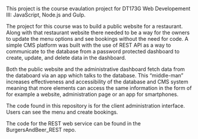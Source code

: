 This project is the course evaulation project for DT173G Web Developement III: JavaScript, Node.js and Gulp. 

The project for this course was to build a public website for a restaurant. Along with that restaurant website there needed to be a way for the owners to update the menu options and see bookings without the need for code. A simple CMS platform was built with the use of REST API as a way to communicate to the database from a password protected dashboard to create, update, and delete data in the dashboard.

Both the public website and the administrative dashboard fetch data from the databoard via an app which talks to the database. This “middle-man” increases effectiveness and accessibility of the database and CMS system meaning that more elements can access the same information in the form of for example a website, administration page or an app for smartphones.

The code found in this repository is for the client administration interface. Users can see the menu and create bookings.

The code for the REST web service can be found in the BurgersAndBeer_REST repo.
